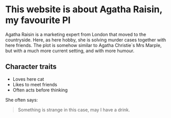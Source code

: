 # This website is about Agatha Raisin, my favourite PI

Agatha Raisin is a marketing expert from London that moved to the countryside. Here, as here hobby, she is solving murder cases together with here friends. The plot is somehow similar to Agatha Christie`s Mrs Marple, but with a much more current setting, and with more humour.

## Character traits

* Loves here cat
* Likes to meet friends
* Often acts before thinking

She often says:

> Something is strange in this case, may I have a drink.